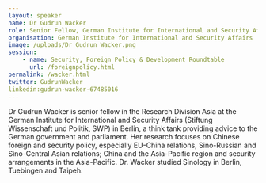 ```yaml
---
layout: speaker
name: Dr Gudrun Wacker
role: Senior Fellow, German Institute for International and Security Affairs
organisation: German Institute for International and Security Affairs
image: /uploads/Dr Gudrun Wacker.png
session:
    - name: Security, Foreign Policy & Development Roundtable
      url: /foreignpolicy.html
permalink: /wacker.html
twitter: GudrunWacker
linkedin:gudrun-wacker-67485016
---
```

Dr Gudrun Wacker is senior fellow in the Research Division Asia at the German Institute for International and Security Affairs (Stiftung Wissenschaft und Politik, SWP) in Berlin, a think tank providing advice to the German government and parliament. Her research focuses on Chinese foreign and security policy, especially EU-China relations, Sino-Russian and Sino-Central Asian relations; China and the Asia-Pacific region and security arrangements in the Asia-Pacific. Dr. Wacker studied Sinology in Berlin, Tuebingen and Taipeh.

